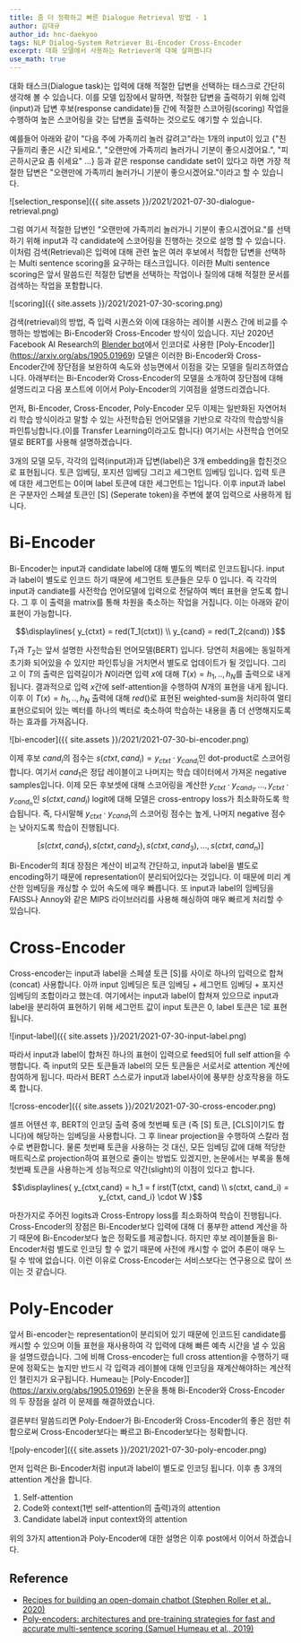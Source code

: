 ```yaml
---
title: 좀 더 정확하고 빠른 Dialogue Retrieval 방법 - 1
author: 김대규
author_id: hnc-daekyoo
tags: NLP Dialog-System Retriever Bi-Encoder Cross-Encoder
excerpt: 대화 모델에서 사용하는 Retriever에 대해 살펴봅니다
use_math: true
---
```

대화 태스크(Dialogue task)는 입력에 대해 적절한 답변을 선택하는 태스크로 간단히 생각해 볼 수 있습니다. 이를 모델 입장에서 말하면, 적절한 답변을 출력하기 위해 입력(input)과 답변 후보(response candidate)들 간에 적절한 스코어링(scoring) 작업을 수행하여 높은 스코어링을 갖는 답변을 출력하는 것으로도 얘기할 수 있습니다.

예를들어 아래와 같이 "다음 주에 가족끼리 놀러 갈려고"라는 1개의 input이 있고 {"친구들끼리 좋은 시간 되세요.", "오랜만에 가족끼리 놀러가니 기분이 좋으시겠어요.", "피곤하시군요 좀 쉬세요" ...} 등과 같은 response candidate set이 있다고 하면 가장 적절한 답변은 "오랜만에 가족끼리 놀러가니 기분이 좋으시겠어요."이라고 할 수 있습니다.

![selection_response]({{ site.assets }}/2021/2021-07-30-dialogue-retrieval.png)


그럼 여기서 적절한 답변인 "오랜만에 가족끼리 놀러가니 기분이 좋으시겠어요."를 선택하기 위해 input과 각 candidate에 스코어링을 진행하는 것으로 설명 할 수 있습니다.
이처럼 검색(Retrieval)은 입력에 대해 관련 높은 여러 후보에서 적합한 답변을 선택하는 Multi sentence scoring을 요구하는 태스크입니다. 이러한 Multi sentence scoring은 앞서 말씀드린 적절한 답변을 선택하는 작업이나 질의에 대해 적절한 문서를 검색하는 작업을 포함합니다.

![scoring]({{ site.assets }}/2021/2021-07-30-scoring.png)

검색(retrieval)의 방법, 즉 입력 시퀀스와 이에 대응하는 레이블 시퀀스 간에 비교를 수행하는 방법에는 Bi-Encoder와 Cross-Encoder 방식이 있습니다. 지난 2020년 Facebook AI Research의 [Blender bot](https://arxiv.org/abs/2004.13637)에서 인코더로 사용한 [Poly-Encoder]](https://arxiv.org/abs/1905.01969) 모델은 이러한 Bi-Encoder와 Cross-Encoder간에 장단점을 보완하여 속도와 성능면에서 이점을 갖는 모델을 릴리즈하였습니다. 아래부터는 Bi-Encoder와 Cross-Encoder의 모델을 소개하여 장단점에 대해 설명드리고 다음 포스트에 이어서 Poly-Encoder의 기여점을 설명드리겠습니다.

먼저, Bi-Encoder, Cross-Encoder, Poly-Encoder 모두 이제는 일반화된 자연어처리 학습 방식이라고 말할 수 있는 사전학습된 언어모델을 기반으로 각각의 학습방식을 파인튜닝합니다.(이를 Transfer Learning이라고도 합니다) 여기서는 사전학습 언어모델로 BERT를 사용해 설명하겠습니다.

3개의 모델 모두, 각각의 입력(input과)과 답변(label)은 3개 embedding을 합친것으로 표현됩니다. 토큰 임베딩, 포지션 임베딩 그리고 세그먼트 임베딩 입니다. 입력 토큰에 대한 세그먼트는 0이며 label 토큰에 대한 세그먼트는 1입니다. 이후 input과 label은 구분자인 스페셜 토큰인 [S] (Seperate token)을 주변에 붙여 입력으로 사용하게 됩니다.


# Bi-Encoder

Bi-Encoder는 input과 candidate label에 대해 별도의 벡터로 인코드됩니다. input과 label이 별도로 인코드 하기 때문에 세그먼트 토큰들은 모두 0 입니다. 즉 각각의 input과 candiate를 사전학습 언어모델에 입력으로 전달하여 벡터 표현을 얻도록 합니다. 그 후 이 출력을 matrix를 통해 차원을 축소하는 작업을 거칩니다. 이는 아래와 같이 표현이 가능합니다.

$$\displaylines{
  y_{ctxt} = red(T_1(ctxt)) \\
  y_{cand} = red(T_2(cand))
}$$

$T_1$과 $T_2$는 앞서 설명한 사전학습된 언어모델(BERT) 입니다. 당연히 처음에는 동일하게 초기화 되어있을 수 있지만 파인튜닝을 거치면서 별도로 업데이트가 될 것입니다. 그리고 이 $T$의 출력은 입력길이가 $N$이라면 입력 $x$에 대해 $T(x) = h_1, .., h_N$를 출력으로 내게 됩니다. 결과적으로 입력 $x$간에 self-attention을 수행하여 $N$개의 표현을 내게 됩니다. 이후 이 $T(x) = h_1, .., h_N$ 출력에 대해 $red()$로 표현된 weighted-sum을 처리하여 멀티 표현으로되어 있는 벡터를 하나의 벡터로 축소하여 학습하는 내용을 좀 더 선명해지도록 하는 효과를 가져옵니다.

![bi-encoder]({{ site.assets }}/2021/2021-07-30-bi-encoder.png)

이제 후보 $cand_i$의 점수는 $s(ctxt, cand_i) = y_{ctxt} \cdot y_{cand_i}$인 dot-product로 스코어링합니다. 여기서 $cand_1$은 정답 레이블이고 나머지는 학습 데이터에서 가져온 negative samples입니다. 이제 모든 후보셋에 대해 스코어링을 계산한 $y_{ctxt} \cdot y_{cand_1} , ..., y_{ctxt} \cdot y_{cand_n}$인 $s(ctxt, cand_i)$ logit에 대해 모델은 cross-entropy loss가 최소화하도록 학습됩니다. 즉, 다시말해 $y_{ctxt} \cdot y_{cand_1}$의 스코어링 점수는 높게, 나머지 negative 점수는 낮아지도록 학습이 진행됩니다. 

$$[s(ctxt, cand_1), s(ctxt, cand_2), s(ctxt, cand_3), \dots, s(ctxt, cand_n)]$$

Bi-Encoder의 최대 장점은 계산이 비교적 간단하고, input과 label을 별도로 encoding하기 때문에 representation이 분리되어있다는 것입니다. 이 때문에 미리 계산한 임베딩을 캐싱할 수 있어 속도에 매우 빠릅니다. 또 input과 label의 임베딩을 FAISS나 Annoy와 같은 MIPS 라이브러리를 사용해 해싱하여 매우 빠르게 처리할 수 있습니다.


# Cross-Encoder

Cross-encoder는 input과 label을 스페셜 토큰 [S]를 사이로 하나의 입력으로 합쳐(concat) 사용합니다. 아까 input 임베딩은 토큰 임베딩 + 세그먼트 임베딩 + 포지션 임베딩의 조합이라고 했는데. 여기에서는 input과 label이 합쳐져 있으므로 input과 label을 분리하여 표현하기 위해 세그먼트 값이 input 토큰은 0, label 토큰은 1로 표현됩니다.

![input-label]({{ site.assets }}/2021/2021-07-30-input-label.png)

따라서 input과 label이 합쳐진 하나의 표현이 입력으로 feed되어 full self attion을 수행합니다. 즉 input의 모든 토큰들과 label의 모든 토큰들은 서로서로 attention 계산에 참여하게 됩니다. 따라서 BERT 스스로가 input과 label사이에 풍부한 상호작용을 하도록 합니다.

![cross-encoder]({{ site.assets }}/2021/2021-07-30-cross-encoder.png)

셀프 어텐션 후, BERT의 인코딩 출력 중에 첫번째 토큰 (즉 [S] 토큰, [CLS]이기도 합니다)에 해당하는 임베딩을 사용합니다. 그 후 linear projection을 수행하여 스칼라 점수로 변환합니다. 물론 첫번째 토큰을 사용하는 것 대신, 모든 임베딩 값에 대해 적당한 매트릭스로 projection하여 표현으로 줄이는 방법도 있겠지만, 논문에서는 부록을 통해 첫번째 토큰을 사용하는게 성능적으로 약간(slight)의 이점이 있다고 합니다. 

$$\displaylines{
  y_{ctxt,cand} = h_1 = f irst(T(ctxt, cand) \\
  s(ctxt, cand_i) = y_{ctxt, cand_i} \cdot W
}$$

마찬가지로 주어진 logits과 Cross-Entropy loss를 최소화하여 학습이 진행됩니다. Cross-Encoder의 장점은 Bi-Encoder보다 입력에 대해 더 풍부한 attend 계산을 하기 때문에 Bi-Encoder보다 높은 정확도를 제공합니다. 하지만 후보 레이블들을 Bi-Encoder처럼 별도로 인코딩 할 수 없기 때문에 사전에 캐시할 수 없어 추론이 매우 느릴 수 밖에 없습니다. 이런 이유로 Cross-Encoder는 서비스보다는 연구용으로 많이 쓰이는 것 같습니다.


# Poly-Encoder

앞서 Bi-encoder는 representation이 분리되어 있기 때문에 인코드된 candidate를 캐시할 수 있으며 이들 표현을 재사용하여 각 입력에 대해 빠른 예측 시간을 낼 수 있음을 설명드렸습니다. 그에 비해 Cross-encoder는 full cross attention을 수행하기 때문에 정확도는 높지만 반드시 각 입력과 레이블에 대해 인코딩을 재계산해야하는 계산적인 챌린지가 요구됩니다. Humeau는 [Poly-Encoder]](https://arxiv.org/abs/1905.01969) 논문을 통해 Bi-Encoder와 Cross-Encoder의 두 장점을 살려 이 문제를 해결하였습니다.

결론부터 말씀드리면 Poly-Endoer가 Bi-Encoder와 Cross-Encoder의 좋은 점만 취함으로써 Cross-Encoder보다는 빠르고 Bi-Encoder보다는 정확합니다.

![poly-encoder]({{ site.assets }}/2021/2021-07-30-poly-encoder.png)

먼저 입력은 Bi-Encoder처럼 input과 label이 별도로 인코딩 됩니다.
이후 총 3개의 attention 계산을 합니다.

1. Self-attention
2. Code와 context(1번 self-attention의 출력)과의 attention
3. Candidate label과 input context와의 attention

위의 3가지 attention과 Poly-Encoder에 대한 설명은 이후 post에서 이어서 하겠습니다.


## Reference
- [Recipes for building an open-domain chatbot (Stephen Roller et al., 2020)](https://arxiv.org/abs/2004.13637)
- [Poly-encoders: architectures and pre-training strategies for fast and accurate multi-sentence scoring (Samuel Humeau et al., 2019)](https://arxiv.org/abs/1905.01969)